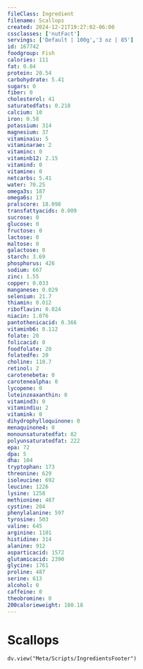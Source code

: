 ```yaml
---
fileClass: Ingredient
filename: Scallops
created: 2024-12-21T19:27:02-06:00
cssclasses: ['nutFact']
servings: ['Default | 100g','3 oz | 85']
id: 167742
foodgroup: Fish
calories: 111
fat: 0.84
protein: 20.54
carbohydrate: 5.41
sugars: 0
fiber: 0
cholesterol: 41
saturatedfats: 0.218
calcium: 10
iron: 0.58
potassium: 314
magnesium: 37
vitaminaiu: 5
vitaminarae: 2
vitaminc: 0
vitaminb12: 2.15
vitamind: 0
vitamine: 0
netcarbs: 5.41
water: 70.25
omega3s: 187
omega6s: 17
pralscore: 18.098
transfattyacids: 0.009
sucrose: 0
glucose: 0
fructose: 0
lactose: 0
maltose: 0
galactose: 0
starch: 3.69
phosphorus: 426
sodium: 667
zinc: 1.55
copper: 0.033
manganese: 0.029
selenium: 21.7
thiamin: 0.012
riboflavin: 0.024
niacin: 1.076
pantothenicacid: 0.366
vitaminb6: 0.112
folate: 20
folicacid: 0
foodfolate: 20
folatedfe: 20
choline: 110.7
retinol: 2
carotenebeta: 0
carotenealpha: 0
lycopene: 0
luteinzeaxanthin: 0
vitamind3: 0
vitamindiu: 2
vitamink: 0
dihydrophylloquinone: 0
menaquinone4: 0
monounsaturatedfat: 82
polyunsaturatedfat: 222
epa: 72
dpa: 5
dha: 104
tryptophan: 173
threonine: 629
isoleucine: 692
leucine: 1226
lysine: 1258
methionine: 487
cystine: 204
phenylalanine: 597
tyrosine: 503
valine: 645
arginine: 1101
histidine: 314
alanine: 912
asparticacid: 1572
glutamicacid: 2390
glycine: 1761
proline: 487
serine: 613
alcohol: 0
caffeine: 0
theobromine: 0
200calorieweight: 180.18
---
```


# Scallops

```dataviewjs
dv.view("Meta/Scripts/IngredientsFooter")
```
